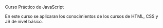 Curso Práctico de JavaScript

En este curso se aplicaran los conocimientos de los cursos de HTML, CSS y JS de nivel básico.

